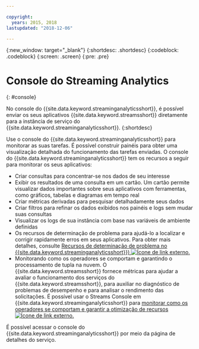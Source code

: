 ```yaml
---

copyright:
  years: 2015, 2018
lastupdated: "2018-12-06"

---
```


<!-- Attribute definitions -->
{:new_window: target="_blank"}
{:shortdesc: .shortdesc}
{:codeblock: .codeblock}
{:screen: .screen}
{:pre: .pre}

# Console do Streaming Analytics
{: #console}

No console do {{site.data.keyword.streaminganalyticsshort}}, é possível enviar os seus aplicativos {{site.data.keyword.streamsshort}}
diretamente para a instância de serviço do {{site.data.keyword.streaminganalyticsshort}}.
{:shortdesc}

Use o console do {{site.data.keyword.streaminganalyticsshort}} para monitorar as suas tarefas. É possível construir painéis para obter uma visualização detalhada do funcionamento das tarefas
enviadas. O console do {{site.data.keyword.streaminganalyticsshort}} tem os recursos a seguir para monitorar os seus aplicativos:

* Criar consultas para concentrar-se nos dados de seu interesse
* Exibir os resultados de uma consulta em um cartão. Um cartão permite visualizar dados importantes sobre seus
aplicativos com ferramentas, como gráficos, tabelas e diagramas em tempo real
* Criar métricas derivadas para pesquisar detalhadamente seus dados
* Criar filtros para refinar os dados exibidos nos painéis e logs sem mudar
suas consultas
* Visualizar os logs de sua instância com base nas variáveis de ambiente definidas
* Os recursos de determinação de problema para ajudá-lo a localizar e corrigir rapidamente erros em seus aplicativos. Para obter mais detalhes, consulte [Recursos de determinação de problema no {{site.data.keyword.streaminganalyticsshort}}) ![Ícone de link externo](../../icons/launch-glyph.svg "Ícone de link externo").](https://wp.me/p4IICn-4cx)
* Monitorando como os operadores se comportam e garantindo o processamento de tupla na nuvem. O {{site.data.keyword.streamsshort}} fornece métricas para ajudar a avaliar o funcionamento dos serviços do {{site.data.keyword.streamsshort}}, para auxiliar no diagnóstico de problemas de desempenho e para analisar o rendimento das solicitações. É possível usar o Streams Console em {{site.data.keyword.streaminganalyticsshort}} para [monitorar como os operadores se comportam e garantir a otimização de recursos ![Ícone de link externo](../../icons/launch-glyph.svg "Ícone de link externo").](https://wp.me/p4IICn-4bH)


É possível acessar o console do {{site.data.keyword.streaminganalyticsshort}} por meio da página de detalhes do serviço.

<!--The {{site.data.keyword.streaminganalyticsshort}} console is translated into the following languages: Brazilian Portuguese, French, German, Italian, Japanese, Korean, Simplified Chinese, Spanish, Traditional Chinese. Change the language setting in your browser to view the console in your preferred language. -->
